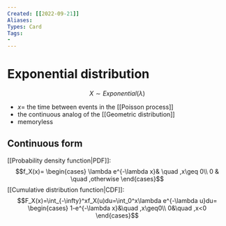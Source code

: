 ```yaml
---
Created: [[2022-09-21]]
Aliases: 
Types: Card
Tags: 
- 
---
```

# Exponential distribution
$$X\sim Exponential(\lambda)$$
- $x=$ the time between events in the [[Poisson process]]
- the continuous analog of the [[Geometric distribution]]
- memoryless
## Continuous form
[[Probability density function|PDF]]: 
$$f_X(x)=
\begin{cases}
\lambda e^{-\lambda x}& \quad ,x\geq 0\\
0 & \quad ,otherwise
\end{cases}$$
[[Cumulative distribution function|CDF]]: 
$$F_X(x)=\int_{-\infty}^xf_X(u)du=\int_0^x\lambda e^{-\lambda u}du=
\begin{cases}
1-e^{-\lambda x}&\quad ,x\geq0\\
0&\quad ,x<0
\end{cases}$$

